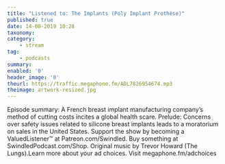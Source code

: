 ```yaml
---
title: "Listened to: The Implants (Poly Implant Prothèse)"
published: true
date: 14-08-2019 10:28
taxonomy:
category:
	- stream
tag:
	- podcasts
summary:
enabled: '0'
header_image: '0'
theurl: https://traffic.megaphone.fm/ADL7826954674.mp3
theimage: artwork-resized.jpg
--- 
```

Episode summary: A French breast implant manufacturing company’s method of cutting costs incites a global health scare. Prelude: Concerns over safety issues related to silicone breast implants leads to a moratorium on sales in the United States. Support the show by becoming a ValuedListener™ at Patreon.com/Swindled. Buy something at SwindledPodcast.com/Shop. Original music by Trevor Howard (The Lungs).Learn more about your ad choices. Visit megaphone.fm/adchoices
